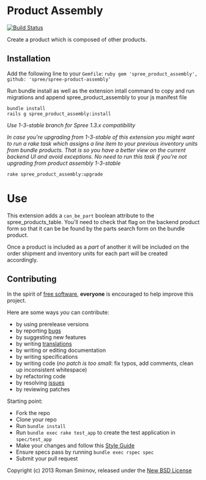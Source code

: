 # Product Assembly

[![Build Status](https://secure.travis-ci.org/spree/spree-product-assembly.png?branch=master)](http://travis-ci.org/spree/spree-product-assembly)

Create a product which is composed of other products.

## Installation

Add the following line to your `Gemfile`:
``ruby
gem 'spree_product_assembly', github: 'spree/spree-product-assembly'
``

Run bundle install as well as the extension intall command to copy and run migrations and
append spree_product_assembly to your js manifest file

    bundle install
    rails g spree_product_assembly:install

_Use 1-3-stable branch for Spree 1.3.x compatibility_

_In case you're upgrading from 1-3-stable of this extension you might want to run a
rake task which assigns a line item to your previous inventory units from bundle
products. That is so you have a better view on the current backend UI and avoid
exceptions. No need to run this task if you're not upgrading from product assembly
1-3-stable_

    rake spree_product_assembly:upgrade

# Use

This extension adds a `can_be_part` boolean attribute to the spree_products_table.
You'll need to check that flag on the backend product form so that it can be
be found by the parts search form on the bundle product.

Once a product is included as a _part_ of another it will be included on the order
shipment and inventory units for each part will be created accordingly.

## Contributing

In the spirit of [free software][1], **everyone** is encouraged to help improve this project.

Here are some ways *you* can contribute:

* by using prerelease versions
* by reporting [bugs][2]
* by suggesting new features
* by writing [translations][5]
* by writing or editing documentation
* by writing specifications
* by writing code (*no patch is too small*: fix typos, add comments, clean up inconsistent whitespace)
* by refactoring code
* by resolving [issues][2]
* by reviewing patches

Starting point:

* Fork the repo
* Clone your repo
* Run `bundle install`
* Run `bundle exec rake test_app` to create the test application in `spec/test_app`
* Make your changes and follow this [Style Guide][4]
* Ensure specs pass by running `bundle exec rspec spec`
* Submit your pull request

Copyright (c) 2013 Roman Smirnov, released under the [New BSD License][3]

[1]: http://www.fsf.org/licensing/essays/free-sw.html
[2]: https://github.com/spree/spree-product-assembly/issues
[3]: https://github.com/spree/spree-product-assembly/tree/master/LICENSE.md
[4]: https://github.com/thoughtbot/guides
[5]: http://www.localeapp.com/projects/4909
